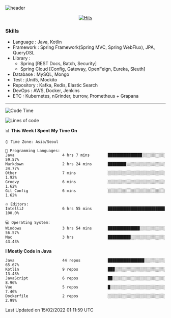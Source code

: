 <!-- Github Profile Readme로 프로필 꾸미기 : https://zzsza.github.io/development/2020/07/10/make-github-profile-readme/ -->

<!-- github theme -->
  <!-- 
    ![header](https://capsule-render.vercel.app/api?type=slice&color=e0f0e3&height=150&section=header&text=beasy&fontSize=45)
  -->
  ![header](https://capsule-render.vercel.app/api?type=soft&color=e0f0e3&height=150&section=header&text=Choi-YongSeok&fontSize=55&animation=twinkling)


<!-- hits count : https://hits.seeyoufarm.com/ -->
<div align=center>
    
  [![Hits](https://hits.seeyoufarm.com/api/count/incr/badge.svg?url=https%3A%2F%2Fgithub.com%2Fchoi-ys&count_bg=%2379C83D&title_bg=%23555555&icon=&icon_color=%23E7E7E7&title=hits&edge_flat=false)](https://hits.seeyoufarm.com)

</div>


<!-- Committed Top Lang -->
<div align=center>
</div>


### Skills
 - Language : Java, Kotlin
 - Framework : Spring Framework(Spring MVC, Spring WebFlux), JPA, QueryDSL
 - Library : 
   - Spring [REST Docs, Batch, Security]
   - Spring Cloud [Config, Gateway, OpenFeign, Eureka, Sleuth]
 - Database : MySQL, Mongo
 - Test : jUnit5, Mockito
 - Repository : Kafka, Redis, Elastic Search
 - DevOps : AWS, Docker, Jenkins
 - ETC : Kubernetes, nGrinder, burrow, Prometheus + Grapana

---

<!--START_SECTION:waka-->
![Code Time](http://img.shields.io/badge/Code%20Time-2%2C024%20hrs%2057%20mins-blue)

![Lines of code](https://img.shields.io/badge/From%20Hello%20World%20I%27ve%20Written-210%20Thousand%20lines%20of%20code-blue)

📊 **This Week I Spent My Time On** 

```text
⌚︎ Time Zone: Asia/Seoul

💬 Programming Languages: 
Java                     4 hrs 7 mins        ███████████████░░░░░░░░░░   59.57% 
Markdown                 2 hrs 24 mins       ████████░░░░░░░░░░░░░░░░░   34.77% 
Other                    7 mins              ░░░░░░░░░░░░░░░░░░░░░░░░░   1.92% 
Groovy                   6 mins              ░░░░░░░░░░░░░░░░░░░░░░░░░   1.62% 
Git Config               6 mins              ░░░░░░░░░░░░░░░░░░░░░░░░░   1.62%

🔥 Editors: 
IntelliJ                 6 hrs 55 mins       █████████████████████████   100.0%

💻 Operating System: 
Windows                  3 hrs 54 mins       ██████████████░░░░░░░░░░░   56.57% 
Mac                      3 hrs               ██████████░░░░░░░░░░░░░░░   43.43%

```

**I Mostly Code in Java** 

```text
Java                     44 repos            ████████████████░░░░░░░░░   65.67% 
Kotlin                   9 repos             ███░░░░░░░░░░░░░░░░░░░░░░   13.43% 
JavaScript               6 repos             ██░░░░░░░░░░░░░░░░░░░░░░░   8.96% 
Vue                      5 repos             █░░░░░░░░░░░░░░░░░░░░░░░░   7.46% 
Dockerfile               2 repos             ░░░░░░░░░░░░░░░░░░░░░░░░░   2.99%

```



 Last Updated on 15/02/2022 01:11:59 UTC
<!--END_SECTION:waka-->

<!-- 
![footer](https://capsule-render.vercel.app/api?section=footer&type=slice&color=e0f0e3)
-->

